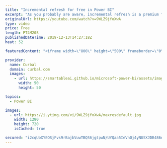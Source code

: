 ```yaml
---
title: "Incremental refresh for free in Power BI"
excerpt: "As you probably are aware, incremental refresh is a premium feature only, but with some DAX magic, you can get incremental refresh for free on Desktop and service!! Watch the video to learn how.  Here you can download all the pbix files: https://curbal.com/donwload-center\r \r SUBSCRIBE to learn more about"
originalUrl: https://youtube.com/watch?v=9WLZ9jfoXwA
type: video
price: Free
length: PT4M20S
publishedDateTime: 2019-12-13T14:27:18Z
heat: 52

featuredContent: "<iframe width=\"800\" height=\"500\" frameborder=\"0\" src=\"https://www.youtube.com/embed/9WLZ9jfoXwA\" allow=\"accelerometer; autoplay; encrypted-media; gyroscope; picture-in-picture\" allowfullscreen></iframe>"

provider:
  name: Curbal
  domain: curbal.com
  images:
    - url: https://smartableai.github.io/microsoft-power-bi/assets/images/organizations/curbal.com-50x50.jpg
      width: 50
      height: 50

topics:
  - Power BI

images:
  - url: https://i.ytimg.com/vi/9WLZ9jfoXwA/maxresdefault.jpg
    width: 1280
    height: 720
    isCached: true

secured: "i2cqUoXYEOSjFvs9rBajbVuwTBQS6jgtpwN/UYQaa5IeVnOj4yNUSXJDB486qbLQXR0KVPO63NfE0Uqblm2ZU+MrGgk1ZmY1bprl0IBh3IbyNUhGDEI6BSfS0ySMF7EqyCcjjefrvdBT09ztWBtcW5bUgplz8jrxPUTlOTzmd4//W+jFbHKPhEAc0JbzQC9qzzbWsSniRin+ikWpWMmI82JSnRN0SH31QYR27cKmhsJQmz3HNUAegf5iIaOvnDNnpuKQ+rNboBer2jcJN0cxWwHYBV5jN4QpKktqnrqnUphFtlJa9l3sdioXNe7lvaNxQx6AtUd2jtXlRl/6aBeBxBUpcAmTf4th/p7VUpdpKD6DvTd+QYnOpY8UuPAc0GPAZxL5r0/rU8dJO1hwc0c8zjhAM0tey62ukOl2YRl5syg=;7glL6bMrArx20SVtAJ3WZg=="
---
```


